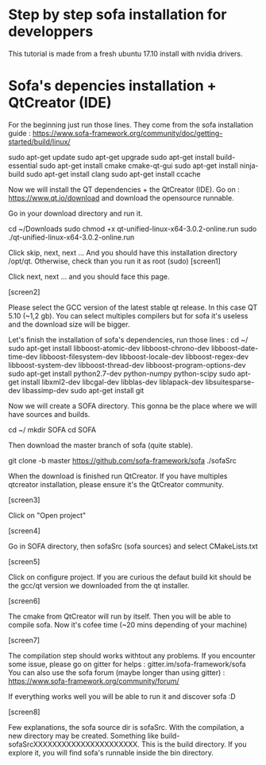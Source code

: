 # Step by step sofa installation for developpers

This tutorial is made from a fresh ubuntu 17.10 install with nvidia drivers.

# Sofa's depencies installation + QtCreator (IDE)

For the beginning just run those lines. They come from the sofa installation guide : 
https://www.sofa-framework.org/community/doc/getting-started/build/linux/


sudo apt-get update
sudo apt-get upgrade
sudo apt-get install build-essential
sudo apt-get install cmake cmake-qt-gui
sudo apt-get install ninja-build
sudo apt-get install clang
sudo apt-get install ccache

Now we will install the QT dependencies + the QtCreator (IDE). Go on : https://www.qt.io/download and download the opensource runnable.

Go in your download directory and run it.

cd ~/Downloads
sudo chmod +x qt-unified-linux-x64-3.0.2-online.run 
sudo ./qt-unified-linux-x64-3.0.2-online.run

Click skip, next, next ... And you should have this installation directory /opt/qt. Otherwise, check than you run it as root (sudo)
[screen1]

Click next, next ... and you should face this page. 

[screen2]

Please select the GCC version of the latest stable qt release. In this case QT 5.10 (~1,2 gb). You can select multiples compilers but for sofa it's useless and the download size will be bigger.

Let's finish the installation of sofa's dependencies, run those lines :
cd ~/
sudo apt-get install libboost-atomic-dev libboost-chrono-dev libboost-date-time-dev libboost-filesystem-dev libboost-locale-dev libboost-regex-dev libboost-system-dev libboost-thread-dev libboost-program-options-dev
sudo apt-get install python2.7-dev python-numpy python-scipy
sudo apt-get install libxml2-dev libcgal-dev libblas-dev liblapack-dev libsuitesparse-dev libassimp-dev
sudo apt-get install git

Now we will create a SOFA directory. This gonna be the place where we will have sources and builds.

cd ~/
mkdir SOFA
cd SOFA

Then download the master branch of sofa (quite stable).

git clone -b master https://github.com/sofa-framework/sofa ./sofaSrc

When the download is finished run QtCreator. If you have multiples qtcreator installation, please ensure it's the QtCreator community.

[screen3]

Click on "Open project"

[screen4]

Go in SOFA directory, then sofaSrc (sofa sources) and select CMakeLists.txt

[screen5]

Click on configure project. If you are curious the defaut build kit should be the gcc/qt version we downloaded from the qt installer.

[screen6]

The cmake from QtCreator will run by itself. Then you will be able to compile sofa. Now it's cofee time (~20 mins depending of your machine)

[screen7]

The compilation step should works withtout any problems. If you encounter some issue, please go on gitter for helps : gitter.im/sofa-framework/sofa
You can also use the sofa forum (maybe longer than using gitter) : https://www.sofa-framework.org/community/forum/

If everything works well you will be able to run it and discover sofa :D

[screen8]

Few explanations, the sofa source dir is sofaSrc. With the compilation, a new directory may be created. Something like build-sofaSrcXXXXXXXXXXXXXXXXXXXXXX. This is the build directory. If you explore it, you will find sofa's runnable inside the bin directory.


